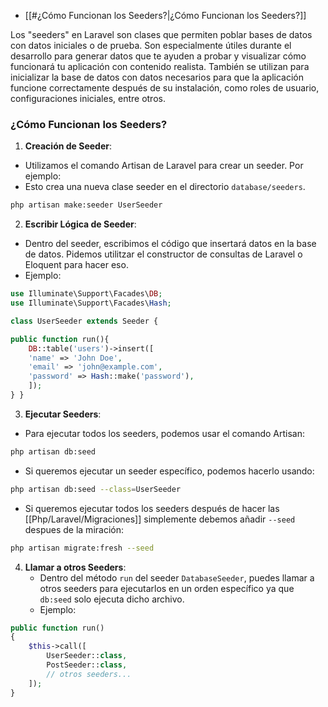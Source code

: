 - [[#¿Cómo Funcionan los Seeders?|¿Cómo Funcionan los Seeders?]]

Los "seeders" en Laravel son clases que permiten poblar bases de datos con datos iniciales o de prueba. Son especialmente útiles durante el desarrollo para generar datos que te ayuden a probar y visualizar cómo funcionará tu aplicación con contenido realista. También se utilizan para inicializar la base de datos con datos necesarios para que la aplicación funcione correctamente después de su instalación, como roles de usuario, configuraciones iniciales, entre otros.

### ¿Cómo Funcionan los Seeders?

1. **Creación de Seeder**:

- Utilizamos el comando Artisan de Laravel para crear un seeder. Por ejemplo:
- Esto crea una nueva clase seeder en el directorio `database/seeders`.
``` bash
php artisan make:seeder UserSeeder
```


2. **Escribir Lógica de Seeder**:
   
- Dentro del seeder, escribimos el código que insertará datos en la base de datos. Pidemos utilitzar el constructor de consultas de Laravel o Eloquent para hacer eso.  
- Ejemplo:

``` php
use Illuminate\Support\Facades\DB;
use Illuminate\Support\Facades\Hash;

class UserSeeder extends Seeder {

public function run(){         
	DB::table('users')->insert([
	'name' => 'John Doe',
	'email' => 'john@example.com',
	'password' => Hash::make('password'),
	]);     
} }
```

3. **Ejecutar Seeders**: 
   
- Para ejecutar todos los seeders, podemos usar el comando Artisan:
``` bash
php artisan db:seed
```    

- Si queremos ejecutar un seeder específico, podemos hacerlo usando:
``` bash
php artisan db:seed --class=UserSeeder
```

- Si queremos ejecutar todos los seeders después de hacer las [[Php/Laravel/Migraciones]] simplemente debemos añadir `--seed` despues de la miración:
``` bash
php artisan migrate:fresh --seed
```

4. **Llamar a otros Seeders**:
    - Dentro del método `run` del seeder `DatabaseSeeder`, puedes llamar a otros seeders para ejecutarlos en un orden específico ya que `db:seed` solo ejecuta dicho archivo.
    - Ejemplo:
```php
public function run()
{
    $this->call([
        UserSeeder::class,
        PostSeeder::class,
        // otros seeders...
    ]);
}
```
